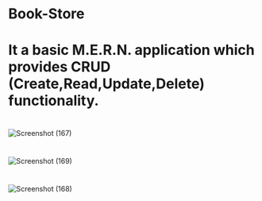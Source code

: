 ﻿# Book-Store
 # It a basic M.E.R.N. application which provides CRUD (Create,Read,Update,Delete) functionality.
 
 #
![Screenshot (167)](https://user-images.githubusercontent.com/64853573/184551985-f2aa0fe1-9c46-47b1-8a0e-2b1ad46323f5.png)
#
#
![Screenshot (169)](https://user-images.githubusercontent.com/64853573/184552005-2ab67dc3-adbe-4c67-99fc-612eefc961e7.png)

#
#
![Screenshot (168)](https://user-images.githubusercontent.com/64853573/184552011-d6b2444b-e05b-49b9-9761-b68dff418adb.png)


